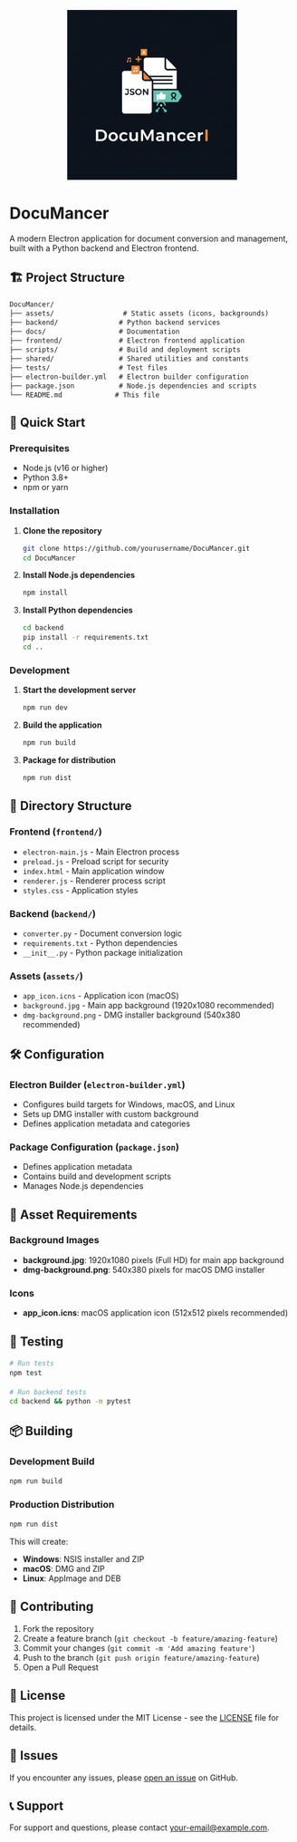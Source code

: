 <p align="center">
  <img src="assets/logo.png" alt="DocuMancer" width="300"/>
</p>

# DocuMancer

A modern Electron application for document conversion and management, built with a Python backend and Electron frontend.

## 🏗️ Project Structure

```
DocuMancer/
├── assets/                 # Static assets (icons, backgrounds)
├── backend/               # Python backend services
├── docs/                  # Documentation
├── frontend/              # Electron frontend application
├── scripts/               # Build and deployment scripts
├── shared/                # Shared utilities and constants
├── tests/                 # Test files
├── electron-builder.yml   # Electron builder configuration
├── package.json           # Node.js dependencies and scripts
└── README.md             # This file
```

## 🚀 Quick Start

### Prerequisites

- Node.js (v16 or higher)
- Python 3.8+
- npm or yarn

### Installation

1. **Clone the repository**
   ```bash
   git clone https://github.com/yourusername/DocuMancer.git
   cd DocuMancer
   ```

2. **Install Node.js dependencies**
   ```bash
   npm install
   ```

3. **Install Python dependencies**
   ```bash
   cd backend
   pip install -r requirements.txt
   cd ..
   ```

### Development

1. **Start the development server**
   ```bash
   npm run dev
   ```

2. **Build the application**
   ```bash
   npm run build
   ```

3. **Package for distribution**
   ```bash
   npm run dist
   ```

## 📁 Directory Structure

### Frontend (`frontend/`)
- `electron-main.js` - Main Electron process
- `preload.js` - Preload script for security
- `index.html` - Main application window
- `renderer.js` - Renderer process script
- `styles.css` - Application styles

### Backend (`backend/`)
- `converter.py` - Document conversion logic
- `requirements.txt` - Python dependencies
- `__init__.py` - Python package initialization

### Assets (`assets/`)
- `app_icon.icns` - Application icon (macOS)
- `background.jpg` - Main app background (1920x1080 recommended)
- `dmg-background.png` - DMG installer background (540x380 recommended)

## 🛠️ Configuration

### Electron Builder (`electron-builder.yml`)
- Configures build targets for Windows, macOS, and Linux
- Sets up DMG installer with custom background
- Defines application metadata and categories

### Package Configuration (`package.json`)
- Defines application metadata
- Contains build and development scripts
- Manages Node.js dependencies

## 🎨 Asset Requirements

### Background Images
- **background.jpg**: 1920x1080 pixels (Full HD) for main app background
- **dmg-background.png**: 540x380 pixels for macOS DMG installer

### Icons
- **app_icon.icns**: macOS application icon (512x512 pixels recommended)

## 🧪 Testing

```bash
# Run tests
npm test

# Run backend tests
cd backend && python -m pytest
```

## 📦 Building

### Development Build
```bash
npm run build
```

### Production Distribution
```bash
npm run dist
```

This will create:
- **Windows**: NSIS installer and ZIP
- **macOS**: DMG and ZIP
- **Linux**: AppImage and DEB

## 🤝 Contributing

1. Fork the repository
2. Create a feature branch (`git checkout -b feature/amazing-feature`)
3. Commit your changes (`git commit -m 'Add amazing feature'`)
4. Push to the branch (`git push origin feature/amazing-feature`)
5. Open a Pull Request

## 📄 License

This project is licensed under the MIT License - see the [LICENSE](LICENSE) file for details.

## 🐛 Issues

If you encounter any issues, please [open an issue](https://github.com/yourusername/DocuMancer/issues) on GitHub.

## 📞 Support

For support and questions, please contact [your-email@example.com](mailto:your-email@example.com).

